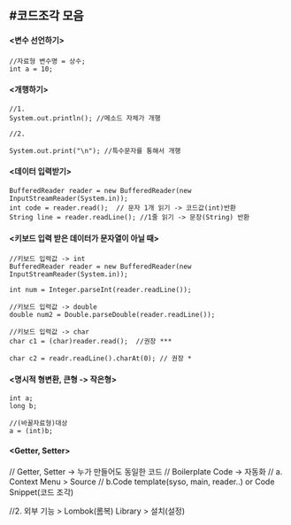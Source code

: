 #코드조각 모음
---

#### <변수 선언하기>

```
//자료형 변수명 = 상수;
int a = 10;
```

#### <개행하기>

```
//1. 
System.out.println(); //메소드 자체가 개행

//2.

System.out.print("\n"); //특수문자를 통해서 개행
```

#### <데이터 입력받기>

```
BufferedReader reader = new BufferedReader(new InputStreamReader(System.in));
int code = reader.read();  // 문자 1개 읽기 -> 코드값(int)반환
String line = reader.readLine(); //1줄 읽기 -> 문장(String) 반환
```



#### <키보드 입력 받은 데이터가 문자열이 아닐 때>

```
//키보드 입력값 -> int
BufferedReader reader = new BufferedReader(new InputStreamReader(System.in));

int num = Integer.parseInt(reader.readLine());

//키보드 입력값 -> double
double num2 = Double.parseDouble(reader.readLine());

//키보드 입력값 -> char
char c1 = (char)reader.read();  //권장 ***

char c2 = readr.readLine().charAt(0); // 권장 *

```


#### <명시적 형변환, 큰형 -> 작은형>
```
int a; 
long b;

//(바꿀자료형)대상
a = (int)b;
```

#### <Getter, Setter>

// Getter, Setter -> 누가 만들어도 동일한 코드
// Boilerplate Code -> 자동화
// a. Context Menu > Source
// b.Code template(syso, main, reader..) or Code Snippet(코드 조각)

//2. 외부 기능 > Lombok(롬복) Library > 설치(설정)

####


